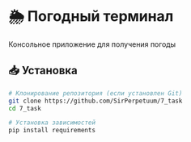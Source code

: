 # 🌦️ Погодный терминал

Консольное приложение для получения погоды

## 📥 Установка
```bash
# Клонирование репозитория (если установлен Git)
git clone https://github.com/SirPerpetuum/7_task
cd 7_task

# Установка зависимостей
pip install requirements
